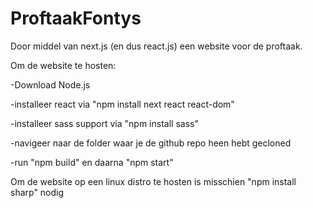 # ProftaakFontys

Door middel van next.js (en dus react.js) een website voor de proftaak. 

Om de website te hosten:

-Download Node.js

-installeer react via "npm install next react react-dom"

-installeer sass support via "npm install sass"

-navigeer naar de folder waar je de github repo heen hebt gecloned

-run "npm build" en daarna "npm start"

Om de website op een linux distro te hosten is misschien "npm install sharp" nodig


